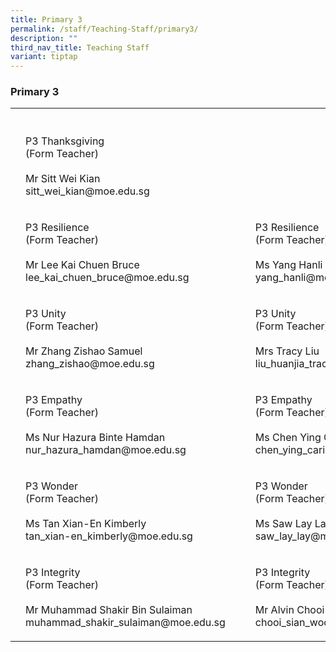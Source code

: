 ```yaml
---
title: Primary 3
permalink: /staff/Teaching-Staff/primary3/
description: ""
third_nav_title: Teaching Staff
variant: tiptap
---
```

<h3>Primary 3</h3><table><tbody><tr><th rowspan="1" colspan="1"><p></p></th><th rowspan="1" colspan="1"><p></p></th><th rowspan="1" colspan="1"><p></p></th><th rowspan="1" colspan="1"><p></p></th><th rowspan="1" colspan="1"><p></p></th></tr><tr><td rowspan="1" colspan="1"><p></p></td><td rowspan="1" colspan="1"><p>P3 Thanksgiving<br>(Form Teacher)<br><br>Mr Sitt Wei Kian<br>sitt_wei_kian@moe.edu.sg</p></td><td rowspan="1" colspan="1"><p></p></td><td rowspan="1" colspan="1"><p></p></td><td rowspan="1" colspan="1"><p><br><br></p></td></tr><tr><td rowspan="1" colspan="1"><p></p></td><td rowspan="1" colspan="1"><p>P3 Resilience<br>(Form Teacher)<br><br>Mr Lee Kai Chuen Bruce<br>lee_kai_chuen_bruce@moe.edu.sg</p></td><td rowspan="1" colspan="1"><p></p></td><td rowspan="1" colspan="1"><p></p></td><td rowspan="1" colspan="1"><p>P3 Resilience<br>(Form Teacher) <br><br>Ms Yang Hanli<br>yang_hanli@moe.edu.sg</p></td></tr><tr><td rowspan="1" colspan="1"><p></p></td><td rowspan="1" colspan="1"><p>P3 Unity<br>(Form Teacher)<br><br>Mr Zhang Zishao Samuel<br>zhang_zishao@moe.edu.sg</p></td><td rowspan="1" colspan="1"><p></p></td><td rowspan="1" colspan="1"><p></p></td><td rowspan="1" colspan="1"><p>P3 Unity<br>(Form Teacher)<br><br>Mrs Tracy Liu<br>liu_huanjia_tracy@moe.edu.sg</p></td></tr><tr><td rowspan="1" colspan="1"><p></p></td><td rowspan="1" colspan="1"><p>P3 Empathy<br>(Form Teacher)<br><br>Ms Nur Hazura Binte Hamdan<br>nur_hazura_hamdan@moe.edu.sg</p></td><td rowspan="1" colspan="1"><p></p></td><td rowspan="1" colspan="1"><p></p></td><td rowspan="1" colspan="1"><p>P3 Empathy <br>(Form Teacher)<br><br>Ms Chen Ying Carissa<br>chen_ying_carissa@moe.edu.sg</p></td></tr><tr><td rowspan="1" colspan="1"><p></p></td><td rowspan="1" colspan="1"><p>P3 Wonder<br>(Form Teacher)<br><br>Ms Tan Xian-En Kimberly<a rel="noopener noreferrer nofollow" target="_blank"><br>tan_xian-en_kimberly@moe.edu.sg</a></p></td><td rowspan="1" colspan="1"><p></p></td><td rowspan="1" colspan="1"><p></p></td><td rowspan="1" colspan="1"><p>P3 Wonder<br>(Form Teacher)<br><br>Ms Saw Lay Lay<br>saw_lay_lay@moe.edu.sg</p></td></tr><tr><td rowspan="1" colspan="1"><p></p></td><td rowspan="1" colspan="1"><p>P3 Integrity<br>(Form Teacher)<br><br>Mr Muhammad Shakir Bin Sulaiman<br>muhammad_shakir_sulaiman@moe.edu.sg</p></td><td rowspan="1" colspan="1"><p></p></td><td rowspan="1" colspan="1"><p></p></td><td rowspan="1" colspan="1"><p>P3 Integrity<br>(Form Teacher)<br><br>Mr Alvin Chooi<br>chooi_sian_woon@moe.edu.sg</p></td></tr></tbody></table><p></p>